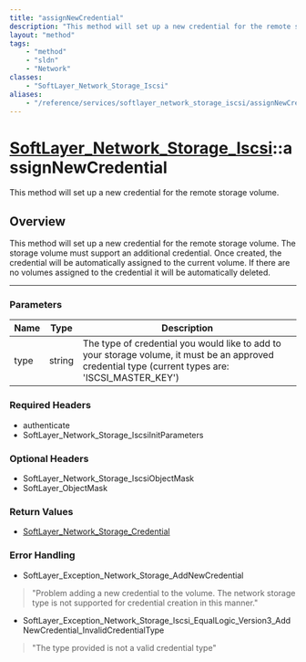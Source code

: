```yaml
---
title: "assignNewCredential"
description: "This method will set up a new credential for the remote storage volume. The storage volume must support an additional cr... "
layout: "method"
tags:
    - "method"
    - "sldn"
    - "Network"
classes:
    - "SoftLayer_Network_Storage_Iscsi"
aliases:
    - "/reference/services/softlayer_network_storage_iscsi/assignNewCredential"
---
```

# [SoftLayer_Network_Storage_Iscsi](/reference/services/SoftLayer_Network_Storage_Iscsi)::assignNewCredential

This method will set up a new credential for the remote storage volume.


## Overview 
This method will set up a new credential for the remote storage volume. The storage volume must support an additional credential. Once created, the credential will be automatically assigned to the current volume. If there are no volumes assigned to the credential it will be automatically deleted. 

-----

### Parameters 
|Name | Type | Description |
| --- | --- | --- |
|type| string| The type of credential you would like to add to your storage volume, it must be an approved credential type (current types are: 'ISCSI_MASTER_KEY')|


### Required Headers
* authenticate
* SoftLayer_Network_Storage_IscsiInitParameters


### Optional Headers
* SoftLayer_Network_Storage_IscsiObjectMask
* SoftLayer_ObjectMask

### Return Values
* <a href='/reference/datatypes/SoftLayer_Network_Storage_Credential'>SoftLayer_Network_Storage_Credential </a>



### Error Handling

* SoftLayer_Exception_Network_Storage_AddNewCredential 

> "Problem adding a new credential to the volume. The network storage type is not supported for credential creation in this manner." 

* SoftLayer_Exception_Network_Storage_Iscsi_EqualLogic_Version3_AddNewCredential_InvalidCredentialType 

> "The type provided is not a valid credential type" 



